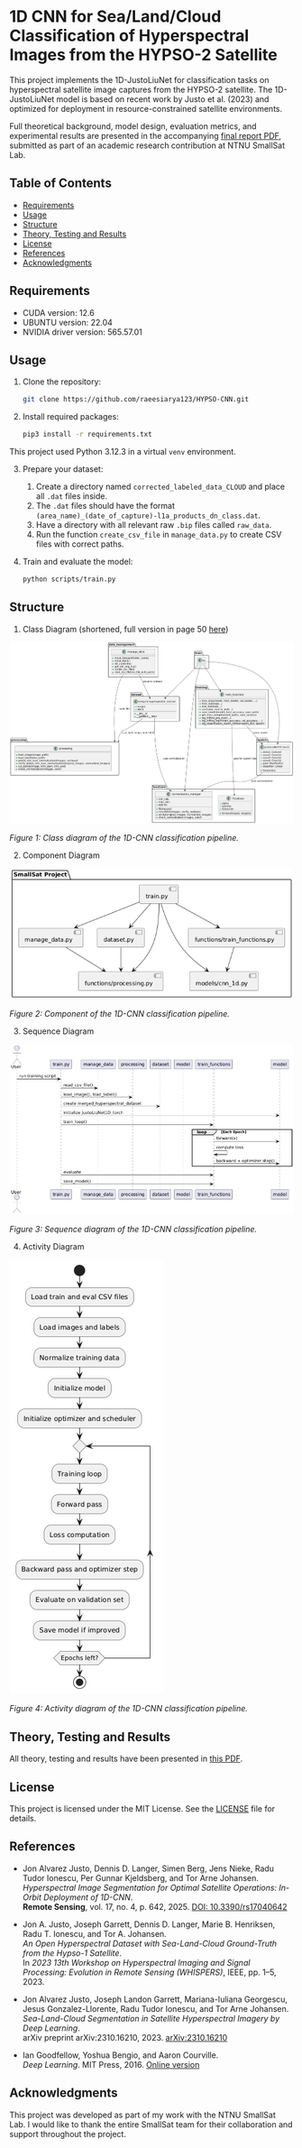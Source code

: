 # 1D CNN for Sea/Land/Cloud Classification of Hyperspectral Images from the HYPSO-2 Satellite

This project implements the 1D-JustoLiuNet for classification tasks on hyperspectral satellite image captures from the HYPSO-2 satellite.
The 1D-JustoLiuNet model is based on recent work by Justo et al. (2023) and optimized for deployment in resource-constrained satellite environments.

Full theoretical background, model design, evaluation metrics, and experimental results are presented in the accompanying [final report PDF](readme_files/Final_Report_1D-JustoLiuNet_HYPSO-2.pdf), submitted as part of an academic research contribution at NTNU SmallSat Lab.

## Table of Contents

- [Requirements](#requirements)
- [Usage](#usage)
- [Structure](#structure)
- [Theory, Testing and Results](#theory-testing-and-results)
- [License](#license)
- [References](#references)
- [Acknowledgments](#acknowledgments)


## Requirements

- CUDA version: 12.6
- UBUNTU version: 22.04
- NVIDIA driver version: 565.57.01

## Usage

1. Clone the repository:

    ```bash
    git clone https://github.com/raeesiarya123/HYPSO-CNN.git
    ```

2. Install required packages:
    ```bash
    pip3 install -r requirements.txt
    ```   

This project used Python 3.12.3 in a virtual `venv` environment.

3. Prepare your dataset:
    1. Create a directory named `corrected_labeled_data_CLOUD` and place all `.dat` files inside.
    2. The `.dat` files should have the format `(area_name)_(date_of_capture)-l1a_products_dn_class.dat`.
    3. Have a directory with all relevant raw `.bip` files called `raw_data`.
    4. Run the function `create_csv_file` in `manage_data.py` to create CSV files with correct paths.

4. Train and evaluate the model:

    ```bash
    python scripts/train.py
    ```

## Structure

1. Class Diagram (shortened, full version in page 50 [here](readme_files/Final_Report_1D-JustoLiuNet_HYPSO-2.pdf))

![Shortened class diagram](readme_files/class_diagram_HYPSO_shortened.png)

*Figure 1: Class diagram of the 1D-CNN classification pipeline.*

2. Component Diagram

![Component diagram](readme_files/component_diagram.png)

*Figure 2: Component of the 1D-CNN classification pipeline.*

3. Sequence Diagram

![Sequence diagram](readme_files/sequence_diagram.png)

*Figure 3: Sequence diagram of the 1D-CNN classification pipeline.*

4. Activity Diagram

![Activity diagram](readme_files/activity_diagram.png)

*Figure 4: Activity diagram of the 1D-CNN classification pipeline.*

## Theory, Testing and Results

All theory, testing and results have been presented in [this PDF](readme_files/Final_Report_1D-JustoLiuNet_HYPSO-2.pdf).

## License

This project is licensed under the MIT License. See the [LICENSE](LICENSE) file for details.

## References

- Jon Alvarez Justo, Dennis D. Langer, Simen Berg, Jens Nieke, Radu Tudor Ionescu, Per Gunnar Kjeldsberg, and Tor Arne Johansen.  
  *Hyperspectral Image Segmentation for Optimal Satellite Operations: In-Orbit Deployment of 1D-CNN*.  
  **Remote Sensing**, vol. 17, no. 4, p. 642, 2025. [DOI: 10.3390/rs17040642](https://doi.org/10.3390/rs17040642)

- Jon A. Justo, Joseph Garrett, Dennis D. Langer, Marie B. Henriksen, Radu T. Ionescu, and Tor A. Johansen.  
  *An Open Hyperspectral Dataset with Sea-Land-Cloud Ground-Truth from the Hypso-1 Satellite*.  
  In *2023 13th Workshop on Hyperspectral Imaging and Signal Processing: Evolution in Remote Sensing (WHISPERS)*, IEEE, pp. 1–5, 2023.

- Jon Alvarez Justo, Joseph Landon Garrett, Mariana-Iuliana Georgescu, Jesus Gonzalez-Llorente, Radu Tudor Ionescu, and Tor Arne Johansen.  
  *Sea-Land-Cloud Segmentation in Satellite Hyperspectral Imagery by Deep Learning*.  
  arXiv preprint arXiv:2310.16210, 2023. [arXiv:2310.16210](https://arxiv.org/abs/2310.16210)

- Ian Goodfellow, Yoshua Bengio, and Aaron Courville.  
  *Deep Learning*. MIT Press, 2016. [Online version](https://www.deeplearningbook.org/)

## Acknowledgments

This project was developed as part of my work with the NTNU SmallSat Lab. I would like to thank the entire SmallSat team for their collaboration and support throughout the project.